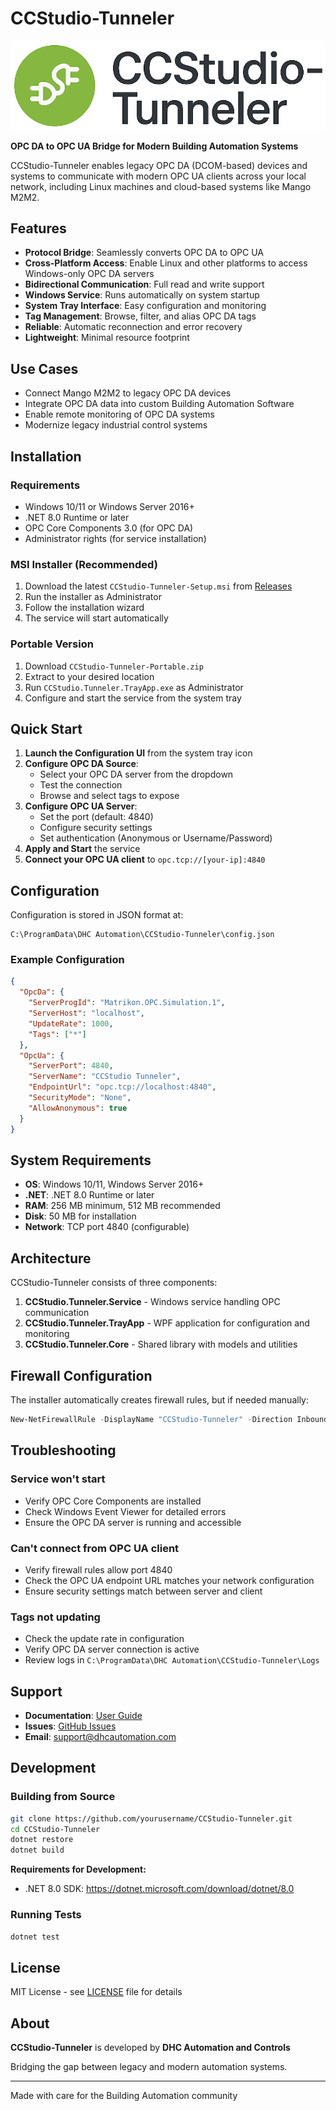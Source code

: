 # CCStudio-Tunneler

![CCStudio-Tunneler Logo](images/CCStudio-Tunneler-Logo.png)

**OPC DA to OPC UA Bridge for Modern Building Automation Systems**

CCStudio-Tunneler enables legacy OPC DA (DCOM-based) devices and systems to communicate with modern OPC UA clients across your local network, including Linux machines and cloud-based systems like Mango M2M2.

## Features

- **Protocol Bridge**: Seamlessly converts OPC DA to OPC UA
- **Cross-Platform Access**: Enable Linux and other platforms to access Windows-only OPC DA servers
- **Bidirectional Communication**: Full read and write support
- **Windows Service**: Runs automatically on system startup
- **System Tray Interface**: Easy configuration and monitoring
- **Tag Management**: Browse, filter, and alias OPC DA tags
- **Reliable**: Automatic reconnection and error recovery
- **Lightweight**: Minimal resource footprint

## Use Cases

- Connect Mango M2M2 to legacy OPC DA devices
- Integrate OPC DA data into custom Building Automation Software
- Enable remote monitoring of OPC DA systems
- Modernize legacy industrial control systems

## Installation

### Requirements

- Windows 10/11 or Windows Server 2016+
- .NET 8.0 Runtime or later
- OPC Core Components 3.0 (for OPC DA)
- Administrator rights (for service installation)

### MSI Installer (Recommended)

1. Download the latest `CCStudio-Tunneler-Setup.msi` from [Releases](https://github.com/yourusername/CCStudio-Tunneler/releases)
2. Run the installer as Administrator
3. Follow the installation wizard
4. The service will start automatically

### Portable Version

1. Download `CCStudio-Tunneler-Portable.zip`
2. Extract to your desired location
3. Run `CCStudio.Tunneler.TrayApp.exe` as Administrator
4. Configure and start the service from the system tray

## Quick Start

1. **Launch the Configuration UI** from the system tray icon
2. **Configure OPC DA Source**:
   - Select your OPC DA server from the dropdown
   - Test the connection
   - Browse and select tags to expose
3. **Configure OPC UA Server**:
   - Set the port (default: 4840)
   - Configure security settings
   - Set authentication (Anonymous or Username/Password)
4. **Apply and Start** the service
5. **Connect your OPC UA client** to `opc.tcp://[your-ip]:4840`

## Configuration

Configuration is stored in JSON format at:
```
C:\ProgramData\DHC Automation\CCStudio-Tunneler\config.json
```

### Example Configuration

```json
{
  "OpcDa": {
    "ServerProgId": "Matrikon.OPC.Simulation.1",
    "ServerHost": "localhost",
    "UpdateRate": 1000,
    "Tags": ["*"]
  },
  "OpcUa": {
    "ServerPort": 4840,
    "ServerName": "CCStudio Tunneler",
    "EndpointUrl": "opc.tcp://localhost:4840",
    "SecurityMode": "None",
    "AllowAnonymous": true
  }
}
```

## System Requirements

- **OS**: Windows 10/11, Windows Server 2016+
- **.NET**: .NET 8.0 Runtime or later
- **RAM**: 256 MB minimum, 512 MB recommended
- **Disk**: 50 MB for installation
- **Network**: TCP port 4840 (configurable)

## Architecture

CCStudio-Tunneler consists of three components:

1. **CCStudio.Tunneler.Service** - Windows service handling OPC communication
2. **CCStudio.Tunneler.TrayApp** - WPF application for configuration and monitoring
3. **CCStudio.Tunneler.Core** - Shared library with models and utilities

## Firewall Configuration

The installer automatically creates firewall rules, but if needed manually:

```powershell
New-NetFirewallRule -DisplayName "CCStudio-Tunneler" -Direction Inbound -Protocol TCP -LocalPort 4840 -Action Allow
```

## Troubleshooting

### Service won't start
- Verify OPC Core Components are installed
- Check Windows Event Viewer for detailed errors
- Ensure the OPC DA server is running and accessible

### Can't connect from OPC UA client
- Verify firewall rules allow port 4840
- Check the OPC UA endpoint URL matches your network configuration
- Ensure security settings match between server and client

### Tags not updating
- Check the update rate in configuration
- Verify OPC DA server connection is active
- Review logs in `C:\ProgramData\DHC Automation\CCStudio-Tunneler\Logs`

## Support

- **Documentation**: [User Guide](docs/UserGuide.md)
- **Issues**: [GitHub Issues](https://github.com/yourusername/CCStudio-Tunneler/issues)
- **Email**: support@dhcautomation.com

## Development

### Building from Source

```bash
git clone https://github.com/yourusername/CCStudio-Tunneler.git
cd CCStudio-Tunneler
dotnet restore
dotnet build
```

**Requirements for Development:**
- .NET 8.0 SDK: https://dotnet.microsoft.com/download/dotnet/8.0

### Running Tests

```bash
dotnet test
```

## License

MIT License - see [LICENSE](LICENSE) file for details

## About

**CCStudio-Tunneler** is developed by **DHC Automation and Controls**

Bridging the gap between legacy and modern automation systems.

---

Made with care for the Building Automation community
